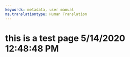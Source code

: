 ```yaml
---
keywords: metadata, user manual
ms.translationtype: Human Translation
---
```

# this is a test page 5/14/2020 12:48:48 PM
